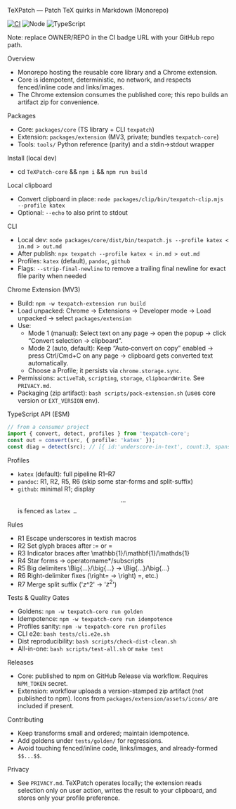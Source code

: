 TeXPatch — Patch TeX quirks in Markdown (Monorepo)

[![CI](https://github.com/OWNER/REPO/actions/workflows/ci.yml/badge.svg)](#)
![Node](https://img.shields.io/badge/node-%3E%3D20-brightgreen)
![TypeScript](https://img.shields.io/badge/TypeScript-5.x-3178C6)

Note: replace OWNER/REPO in the CI badge URL with your GitHub repo path.

Overview
- Monorepo hosting the reusable core library and a Chrome extension.
- Core is idempotent, deterministic, no network, and respects fenced/inline code and links/images.
- The Chrome extension consumes the published core; this repo builds an artifact zip for convenience.

Packages
- Core: `packages/core` (TS library + CLI `texpatch`)
- Extension: `packages/extension` (MV3, private; bundles `texpatch-core`)
- Tools: `tools/` Python reference (parity) and a stdin→stdout wrapper

Install (local dev)
- cd `TeXPatch-core` && `npm i` && `npm run build`

Local clipboard
- Convert clipboard in place: `node packages/clip/bin/texpatch-clip.mjs --profile katex`
- Optional: `--echo` to also print to stdout

CLI
- Local dev: `node packages/core/dist/bin/texpatch.js --profile katex < in.md > out.md`
- After publish: `npx texpatch --profile katex < in.md > out.md`
- Profiles: `katex` (default), `pandoc`, `github`
- Flags: `--strip-final-newline` to remove a trailing final newline for exact file parity when needed

Chrome Extension (MV3)
- Build: `npm -w texpatch-extension run build`
- Load unpacked: Chrome → Extensions → Developer mode → Load unpacked → select `packages/extension`
- Use:
  - Mode 1 (manual): Select text on any page → open the popup → click “Convert selection → clipboard”.
  - Mode 2 (auto, default): Keep “Auto‑convert on copy” enabled → press Ctrl/Cmd+C on any page → clipboard gets converted text automatically.
  - Choose a Profile; it persists via `chrome.storage.sync`.
- Permissions: `activeTab`, `scripting`, `storage`, `clipboardWrite`. See `PRIVACY.md`.
- Packaging (zip artifact): `bash scripts/pack-extension.sh` (uses core version or `EXT_VERSION` env).

TypeScript API (ESM)
```ts
// from a consumer project
import { convert, detect, profiles } from 'texpatch-core';
const out = convert(src, { profile: 'katex' });
const diag = detect(src); // [{ id:'underscore-in-text', count:3, spans:[...] }]
```

Profiles
- `katex` (default): full pipeline R1–R7
- `pandoc`: R1, R2, R5, R6 (skip some star-forms and split-suffix)
- `github`: minimal R1; display $$…$$ is fenced as ```latex … ```

Rules
- R1 Escape underscores in textish macros
- R2 Set glyph braces after := or =
- R3 Indicator braces after \mathbb{1}/\mathbf{1}/\mathds{1}
- R4 Star forms → operatorname*/subscripts
- R5 Big delimiters \Big{…}/\big{…} → \Big\{…\}/\big\{…\}
- R6 Right-delimiter fixes (\right= → \right) =, etc.)
- R7 Merge split suffix ('$z$^2' → '$z^2$')

Tests & Quality Gates
- Goldens: `npm -w texpatch-core run golden`
- Idempotence: `npm -w texpatch-core run idempotence`
- Profiles sanity: `npm -w texpatch-core run profiles`
- CLI e2e: `bash tests/cli.e2e.sh`
- Dist reproducibility: `bash scripts/check-dist-clean.sh`
- All-in-one: `bash scripts/test-all.sh` or `make test`

Releases
- Core: published to npm on GitHub Release via workflow. Requires `NPM_TOKEN` secret.
- Extension: workflow uploads a version-stamped zip artifact (not published to npm). Icons from `packages/extension/assets/icons/` are included if present.

Contributing
- Keep transforms small and ordered; maintain idempotence.
- Add goldens under `tests/golden/` for regressions.
- Avoid touching fenced/inline code, links/images, and already-formed `$$...$$`.

Privacy
- See `PRIVACY.md`. TeXPatch operates locally; the extension reads selection only on user action, writes the result to your clipboard, and stores only your profile preference.
